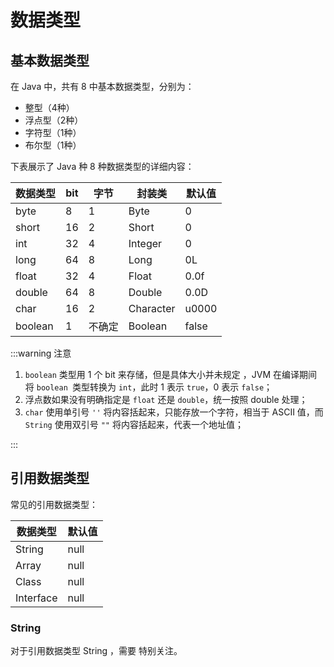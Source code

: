 # 数据类型

## 基本数据类型

在 Java 中，共有 8 中基本数据类型，分别为：

- 整型（4种）
- 浮点型（2种）
- 字符型（1种）
- 布尔型（1种）

下表展示了 Java 种 8 种数据类型的详细内容：

| 数据类型 | bit  | 字节   | 封装类    | 默认值 |
| -------- | ---- | ------ | --------- | ------ |
| byte     | 8    | 1      | Byte      | 0      |
| short    | 16   | 2      | Short     | 0      |
| int      | 32   | 4      | Integer   | 0      |
| long     | 64   | 8      | Long      | 0L     |
| float    | 32   | 4      | Float     | 0.0f   |
| double   | 64   | 8      | Double    | 0.0D   |
| char     | 16   | 2      | Character | u0000  |
| boolean  | 1    | 不确定 | Boolean   | false  |

:::warning 注意

1. `boolean` 类型用 1 个 bit 来存储，但是具体大小并未规定 ，JVM 在编译期间将 `boolean `类型转换为 `int`，此时 1 表示 `true`，0 表示 `false`；
2. 浮点数如果没有明确指定是 `float` 还是 `double`，统一按照 double 处理；
3. `char` 使用单引号 `''` 将内容括起来，只能存放一个字符，相当于 ASCII 值，而 `String` 使用双引号 `""` 将内容括起来，代表一个地址值；

:::

## 引用数据类型

常见的引用数据类型：

| 数据类型  | 默认值 |
| --------- | ------ |
| String    | null   |
| Array     | null   |
| Class     | null   |
| Interface | null   |



### String

对于引用数据类型 String ，需要 特别关注。

































